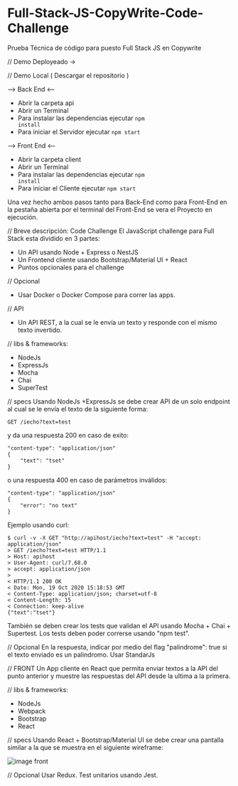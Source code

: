 # Full-Stack-JS-CopyWrite-Code-Challenge
Prueba Técnica de código para puesto Full Stack JS en Copywrite 

// Demo Deployeado -> 

// Demo Local ( Descargar el repositorio )

--> Back End <--
- Abrir la carpeta api
- Abrir un Terminal
- Para instalar las dependencias ejecutar <code>npm install</code>
- Para iniciar el Servidor ejecutar <code>npm start</code>

--> Front End <--
- Abrir la carpeta client
- Abrir un Terminal
- Para instalar las dependencias ejecutar <code>npm install</code>
- Para iniciar el Cliente ejecutar <code>npm start</code>

Una vez hecho ambos pasos tanto para Back-End como para Front-End en la pestaña abierta por el terminal del Front-End se vera el Proyecto en ejecución.

// Breve descripción: 
 Code Challenge
 El JavaScript challenge para Full Stack esta dividido en 3 partes:
* Un API usando Node + Express o NestJS
* Un Frontend cliente usando Bootstrap/Material UI + React
* Puntos opcionales para el challenge

// Opcional
* Usar Docker o Docker Compose para correr las apps.

// API
* Un API REST, a la cual se le envía un texto y responde con el mismo texto invertido.

// libs & frameworks:
* NodeJs
* ExpressJs
* Mocha
* Chai
* SuperTest

// specs
Usando NodeJs +ExpressJs se debe crear API de un solo endpoint al cual se le envía el texto de la siguiente forma:

    GET /iecho?text=test
y da una respuesta 200 en caso de exito:

    "content-type": "application/json"
    {
        "text": "tset"
    }
o una respuesta 400 en caso de parámetros inválidos:

    "content-type": "application/json"
    {
        "error": "no text"
    }
Ejemplo usando curl:

    $ curl -v -X GET "http://apihost/iecho?text=test" -H "accept: application/json"
    > GET /iecho?text=test HTTP/1.1
    > Host: apihost
    > User-Agent: curl/7.68.0
    > accept: application/json
    >
    < HTTP/1.1 200 OK
    < Date: Mon, 19 Oct 2020 15:18:53 GMT
    < Content-Type: application/json; charset=utf-8
    < Content-Length: 15
    < Connection: keep-alive
    {"text":"tset"}
También se deben crear los tests que validan el API usando Mocha + Chai + Supertest. Los tests deben poder correrse usando "npm test".

// Opcional
En la respuesta, indicar por medio del flag "palindrome": true si el texto enviado es un palindromo.
Usar StandarJs

// FRONT
Un App cliente en React que permita enviar textos a la API del punto anterior y muestre las respuestas del API desde la ultima a la primera.

// libs & frameworks:
* NodeJs
* Webpack
* Bootstrap
* React

// specs
Usando React + Bootstrap/Material UI se debe crear una pantalla similar a la que se muestra en el siguiente wireframe:

<img src="https://github.com/PMolina00/Code_Challenge/blob/main/assets/img_n1.png?raw=true" alt="image front">

// Opcional
Usar Redux.
Test unitarios usando Jest.